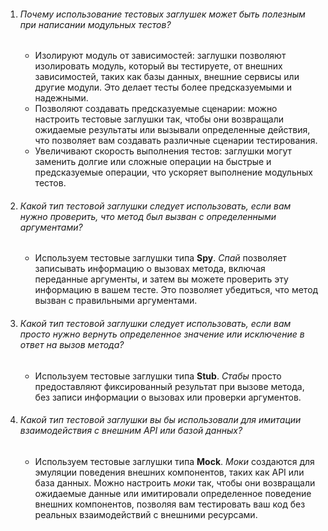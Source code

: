 1)  ###### Почему использование тестовых заглушек может быть полезным при написании модульных тестов?
    * Изолируют модуль от зависимостей: заглушки позволяют изолировать модуль, который вы тестируете, от внешних зависимостей, таких как базы данных, внешние сервисы или другие модули. Это делает тесты более предсказуемыми и надежными.
    * Позволяют создавать предсказуемые сценарии: можно настроить тестовые заглушки так, чтобы они возвращали ожидаемые результаты или вызывали определенные действия, что позволяет вам создавать различные сценарии тестирования.
    * Увеличивают скорость выполнения тестов: заглушки могут заменить долгие или сложные операции на быстрые и предсказуемые операции, что ускоряет выполнение модульных тестов.
    
2) ###### Какой тип тестовой заглушки следует использовать, если вам нужно проверить, что метод был вызван с определенными аргументами?
    * Используем тестовые заглушки типа **Spy**. _Спай_ позволяет записывать информацию о вызовах метода, включая переданные аргументы, и затем вы можете проверить эту информацию в вашем тесте. Это позволяет убедиться, что метод вызван с правильными аргументами.

3) ###### Какой тип тестовой заглушки следует использовать, если вам просто нужно вернуть определенное значение или исключение в ответ на вызов метода?
    * Используем тестовые заглушки типа **Stub**. _Стабы_ просто предоставляют фиксированный результат при вызове метода, без записи информации о вызовах или проверки аргументов.

4) ###### Какой тип тестовой заглушки вы бы использовали для имитации  взаимодействия с внешним API или базой данных?
    * Используем тестовые заглушки типа **Mock**. _Моки_ создаются для эмуляции поведения внешних компонентов, таких как API или база данных. Можно настроить _моки_ так, чтобы они возвращали ожидаемые данные или имитировали определенное поведение внешних компонентов, позволяя вам тестировать ваш код без реальных взаимодействий с внешними ресурсами.